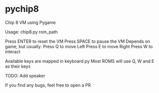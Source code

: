# pychip8
Chip 8 VM using Pygame

Usage: chip8.py rom_path

Press ENTER to reset the VM
Press SPACE to pause the VM
Depends on game, but usually:
Press Q to move Left
Press E to move Right
Press W to interact

Available keys are mapped in keyboard.py
Most ROMS will use Q, W and E as their keys

TODO: Add speaker

If you find any bugs, feel free to open a PR

